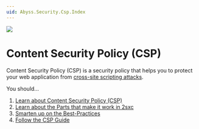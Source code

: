 ```yaml
---
uid: Abyss.Security.Csp.Index
---
```


<img src="~/assets/features/content-security-policy.svg" class="feature">

# Content Security Policy (CSP)

Content Security Policy (CSP) is a security policy that helps you to protect your web application from [cross-site scripting attacks](https://en.wikipedia.org/wiki/Cross-site_scripting).

You should...

1. [Learn about Content Security Policy (CSP)](xref:Abyss.Security.Csp.Background)
2. [Learn about the Parts that make it work in 2sxc](xref:Abyss.Security.Csp.Parts)
3. [Smarten up on the Best-Practices](xref:Abyss.Security.Csp.BestPractices)
4. [Follow the CSP Guide](xref:Abyss.Security.Csp.Guide)
